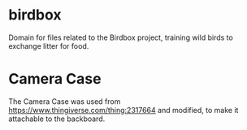# birdbox
Domain for files related to the Birdbox project, training wild birds to exchange litter for food. 

# Camera Case
The Camera Case was used from https://www.thingiverse.com/thing:2317664 and modified, to make it attachable to the backboard.
